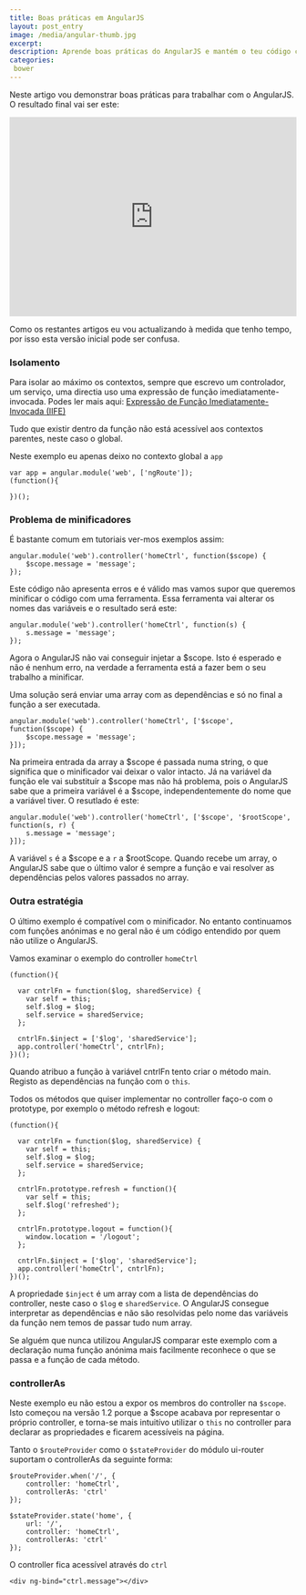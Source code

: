 ```yaml
---
title: Boas práticas em AngularJS
layout: post_entry
image: /media/angular-thumb.jpg
excerpt: 
description: Aprende boas práticas do AngularJS e mantém o teu código compreensível
categories:
 bower
---
```


Neste artigo vou demonstrar boas práticas para trabalhar com o AngularJS. O resultado final vai ser este:

<iframe height='350' scrolling='no' src='http://codepen.io/guilhermecardoso/embed/LEGpmY/' frameborder='no' allowtransparency='true' allowfullscreen='true' style='width: 100%;'>See the Pen <a href='http://codepen.io/guilhermecardoso/pen/LEGpmY/'>LEGpmY</a> by Guilherme Cardoso (<a href='http://codepen.io/guilhermecardoso'>@guilhermecardoso</a>) on <a href='http://codepen.io'>CodePen</a>.
</iframe>

Como os restantes artigos eu vou actualizando à medida que tenho tempo, por isso esta versão inicial pode ser confusa.

### Isolamento

Para isolar ao máximo os contextos, sempre que escrevo um controlador, um serviço, uma directia uso uma expressão de função imediatamente-invocada. Podes ler mais aqui: [Expressão de Função Imediatamente-Invocada (IIFE)](http://www.codigo.ovh/javascript/pattern/2014/09/10/javascript-iife.html)


Tudo que existir dentro da função não está acessível aos contextos parentes, neste caso o global.

Neste exemplo eu apenas deixo no contexto global a ``app``

	var app = angular.module('web', ['ngRoute']);
	(function(){

	})();

### Problema de minificadores

É bastante comum em tutoriais ver-mos exemplos assim:

	angular.module('web').controller('homeCtrl', function($scope) {
		$scope.message = 'message';
	});

Este código não apresenta erros e é válido mas vamos supor que queremos minificar o código com uma ferramenta. Essa ferramenta vai alterar os nomes das variáveis e o resultado será este:

	angular.module('web').controller('homeCtrl', function(s) {
		s.message = 'message';
	});

Agora o AngularJS não vai conseguir injetar a $scope. Isto é esperado e não é nenhum erro, na verdade a ferramenta está a fazer bem o seu trabalho a minificar. 

Uma solução será enviar uma array com as dependências e só no final a função a ser executada.

	angular.module('web').controller('homeCtrl', ['$scope', function($scope) {
		$scope.message = 'message';
	}]);

Na primeira entrada da array a $scope é passada numa string, o que significa que o minificador vai deixar o valor intacto. Já na variável da função ele vai substituír a $scope mas não há problema, pois o AngularJS sabe que a primeira variável é a $scope, independentemente do nome que a variável tiver. O resutlado é este:

	angular.module('web').controller('homeCtrl', ['$scope', '$rootScope', function(s, r) {
		s.message = 'message';
	}]);

A variável ``s`` é a $scope e a ``r`` a $rootScope. Quando recebe um array, o AngularJS sabe que o último valor é sempre a função e vai resolver as dependências pelos valores passados no array.


### Outra estratégia

O último exemplo é compatível com o minificador. No entanto continuamos com funções anónimas e no geral não é um código entendido por quem não utilize o AngularJS.

Vamos examinar o exemplo do controller ``homeCtrl``

	(function(){
	  
	  var cntrlFn = function($log, sharedService) {
	    var self = this;
	    self.$log = $log;
	    self.service = sharedService;
	  };

	  cntrlFn.$inject = ['$log', 'sharedService'];
	  app.controller('homeCtrl', cntrlFn);
	})();


Quando atribuo a função à variável cntrlFn tento criar o método main. Registo as dependências na função com o ``this``.

Todos os métodos que quiser implementar no controller faço-o com o prototype, por exemplo o método refresh e logout:

	(function(){
	  
	  var cntrlFn = function($log, sharedService) {
	    var self = this;
	    self.$log = $log;
	    self.service = sharedService;
	  };

	  cntrlFn.prototype.refresh = function(){
	  	var self = this;
	  	self.$log('refreshed');
	  };

	  cntrlFn.prototype.logout = function(){
	  	window.location = '/logout';
	  };

	  cntrlFn.$inject = ['$log', 'sharedService'];
	  app.controller('homeCtrl', cntrlFn);
	})();

A propriedade ``$inject`` é um array com a lista de dependências do controller, neste caso o ``$log`` e ``sharedService``. O AngularJS consegue interpretar as dependências e não são resolvidas pelo nome das variáveis da função nem temos de passar tudo num array.

Se alguém que nunca utilizou AngularJS comparar este exemplo com a declaração numa função anónima mais facilmente reconhece o que se passa e a função de cada método.

### controllerAs

Neste exemplo eu não estou a expor os membros do controller na ``$scope``. Isto começou na versão 1.2 porque a $scope acabava por representar o próprio controller, e torna-se mais intuitívo utilizar o ``this`` no controller para declarar as propriedades e ficarem acessíveis na página.


Tanto o ``$routeProvider`` como o ``$stateProvider`` do módulo ui-router suportam o controllerAs da seguinte forma:

	$routeProvider.when('/', {
		controller: 'homeCtrl',
		controllerAs: 'ctrl'
	});

	$stateProvider.state('home', {
		url: '/',
		controller: 'homeCtrl',
		controllerAs: 'ctrl'
	});

O controller fica acessível através do ``ctrl``

	<div ng-bind="ctrl.message"></div>